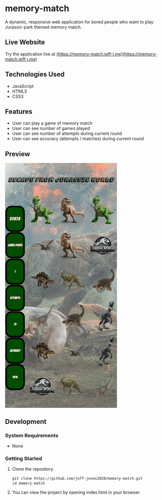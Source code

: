 # memory-match
A dynamic, responsive web application for bored people who want to play Jurassic-park themed memory match.

## Live Website
Try the application live at [https://memory-match.jeff-j.me](https://memory-match.jeff-j.me)

## Technologies Used
- JavaScript
- HTML5
- CSS3

## Features
- User can play a game of memory match
- User can see number of games played
- User can see number of attempts during current round
- User can see accuracy (attempts / matches) during current round

## Preview
![Memory Match](memory-match.gif)

## Development

### System Requirements
- None

### Getting Started
1. Clone the repository.

    ```shell
    git clone https://github.com/jeff-jones2020/memory-match.git
    cd memory-match
    ```



2. You can view the project by opening index.html in your browser.
